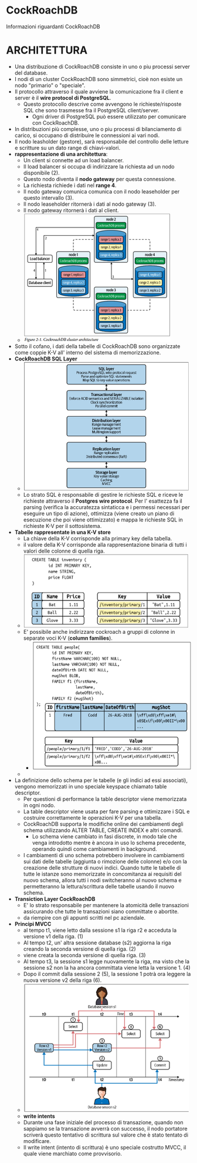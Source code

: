 # CockRoachDB
Informazioni riguardanti CockRoachDB

# ARCHITETTURA
- Una distribuzione di CockRoachDB consiste in uno o piu processi server del database.
- I nodi di un cluster CockRoachDB sono simmetrici, cioè non esiste un nodo "primario" o "speciale".
- Il protocollo attraverso il quale avviene la comunicazione fra il client e server è il **wire protocol di PostgreSQL**.
  - Questo protocollo descrive come avvengono le richieste/risposte SQL che sono trasmesse fra il PostgreSQL client/server.
    - Ogni driver di PostgreSQL può essere utilizzato per comunicare con CockRoachDB.
- In distribuzioni più complesse, uno o piu processi di bilanciamento di carico, si occupano di distribuire le connessioni ai vari nodi.
- Il nodo leasholder (gestore), sarà responsabile del controllo delle letture e scritture su un dato range di chiavi-valori. 
- **rappresentazione di una architettura**:
  - Un client si connette ad un load balancer.
  - Il load balancer si occupa di indirizzare la richiesta ad un nodo disponibile (2).
  - Questo nodo diventa il **nodo gateway** per questa connessione.
  - La richiesta richiede i dati nel **range 4**.
  - Il nodo gateway comunica comunica con il nodo leaseholder per questo intervallo (3).
  - Il nodo leaseholder ritornerà i dati al nodo gateway (3).
  - Il nodo gateway ritornerà i dati al client.
  - <img src="https://github.com/FabioR1995/CockRoachDB/blob/main/Immagini/cluster_architecture.png" width="400" height="350">
- Sotto il cofano, i dati della tabelle di CockRoachDB sono organizzate come coppie K-V all' interno del sistema di memorizzazione.
- **CockRoachDB SQL Layer**
  - <img src="https://github.com/FabioR1995/CockRoachDB/blob/main/Immagini/stack_cockroach.png" width="450" height="350">
  - Lo strato SQL è responsabile di gestire le richieste SQL e riceve le richieste attraverso il **Postgres wire protocol**. Per l' esattezza fa il parsing (verifica la accuratezza sintaticca e i permessi necessari per eseguire un tipo di azione), ottimizza (viene creato un piano di esecuzione che poi viene ottimizzato) e mappa le richieste SQL in richieste K-V per il sottosistema.
- **Tabelle rappresentate in una K-V store**
  - La chiave della K-V corrisponde alla primary key della tabella.
  - il valore della K-V corrisponde alla rappresentazione binaria di tutti i valori delle colonne di quella riga.
  - <img src="https://github.com/FabioR1995/CockRoachDB/blob/main/Immagini/k-v_store.png" width="450" height="200">
  - E' possibile anche indirizzare cockroach a gruppi di colonne in separate voci K-V (**column families**).
    - <img src="https://github.com/FabioR1995/CockRoachDB/blob/main/Immagini/column_families.png" width="450" height="350"> 
  -
- La definizione dello schema per le tabelle (e gli indici ad essi associati), vengono memorizzati in uno speciale keyspace chiamato table descriptor.
  - Per questioni di performance la table descriptor viene memorizzata in ogni nodo.
  - La table descriptor viene usata per fare parsing e ottimizzare i SQL e costruire correttamente le operazioni K-V per una tabella.
  - CockRoachDB supporta le modifiche online dei cambiamenti degli schema utilizzando ALTER TABLE, CREATE INDEX e altri comandi.
    - Lo schema viene cambiato in fasi discrete, in modo tale che venga introdotto mentre è ancora in uso lo schema precedente, operando quindi come cambiamenti in background.
  - I cambiamenti di uno schema potrebbero involvere in cambiamenti sui dati delle tabelle (aggiunta o rimozione delle colonne) e/o con la creazione delle strutture di nuovi indici. Quando tutte le tabelle di tutte le istanze sono memorizzate in concomitanza ai requisiti del nuovo schema, allora tutti i nodi switcheranno al nuovo schema e permetteranno la lettura/scrittura delle tabelle usando il nuovo schema.
- **Transiction Layer CockRoachDB**
  - E' lo strato responsabile per mantenere la atomicità delle transazioni assicurando che tutte le transazioni siano committate o abortite.
  - da riempire con gli appunti scritti nel pc aziendale.
- **Principi MVCC**
  -   al tempo t1, viene letto dalla sessione s1 la riga r2 e acceduta la versione v1 della riga. (1)
  -   Al tempo t2, un' altra sessione database (s2) aggiorna la riga creando la seconda versione di quella riga. (2)
  -   viene creata la seconda versione di quella riga. (3)
  -   Al tempo t3, la sessione s1 legge nuovamente la riga, ma visto che la sessione s2 non la ha ancora committata viene letta la versione 1. (4)
  -   Dopo il commit dalla sessione 2 (5), la sessione 1 potrà ora leggere la nuova versione v2 della riga (6).
  -   <img src="https://github.com/FabioR1995/CockRoachDB/blob/main/Immagini/mvcc.png" width="450" height="350">
  -   **write intents**
    -   Durante una fase iniziale del processo di transazione, quando non sappiamo se la transazione avverrà con successo, il nodo portatore scriverà questo tentativo di scrittura sul valore che è stato tentato di modificare.
    -   Il write intent (intento di scrittura) è uno speciale costrutto MVCC, il quale viene marchiato come provvisorio.
    
    
